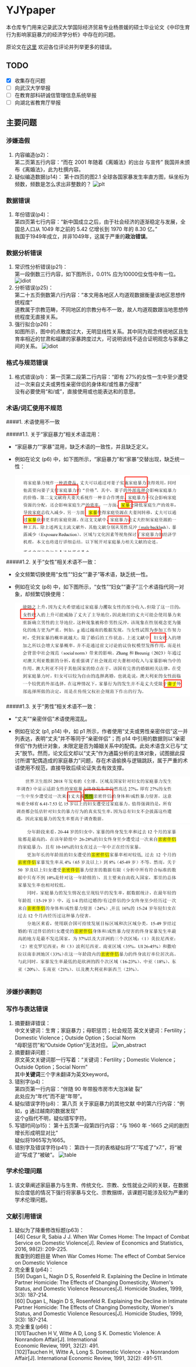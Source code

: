 # YJYpaper
本仓库专门用来记录武汉大学国际经济贸易专业杨景媛的硕士毕业论文《中印生育行为影响家庭暴力的经济学分析》中存在的问题。  

原论文在[这里](./paper/%E4%B8%AD%E5%8D%B0%E7%94%9F%E8%82%B2%E8%A1%8C%E4%B8%BA%E5%BD%B1%E5%93%8D%E5%AE%B6%E5%BA%AD%E6%9A%B4%E5%8A%9B%E7%9A%84%E7%BB%8F%E6%B5%8E%E5%AD%A6%E5%88%86%E6%9E%90.pdf) 欢迎各位评论并列举更多的错误。
## TODO
- [x] 收集存在问题
- [ ] 向武汉大学举报
- [ ] 在教育部科研诚信管理信息系统举报
- [ ] 向湖北省教育厅举报

## 主要问题
### 涉嫌造假
1. 内容编造(p2)：  
第二页第五行内容：“而在 2001 年随着《离婚法》的出台
与宣传”
我国并未颁布《离婚法》，此为杜撰内容。
2. 疑似编造数据(p14)：
第十四页的图2.1 全球各国家暴发生率直方图，纵坐标为频数，频数是怎么求出非整数的？
![plt](./pic/plt.jpeg)
### 数据错误
1. 年份错误(p4)：  
第四页第七行内容：“新中国成立之后，由于社会经济的逐渐稳定与发展，全国总人口从 1049 年之前的 5.42 亿增长到 1970 年的 8.30 亿。”  
我国于1949年成立，并非1049年，这属于严重的**政治错误**。
### 数据分析错误
1. 常识性分析错误(p21)：  
第一段倒数三行内容，如下图所示，0.01% 应为10000位女性中有一位。  
![idiot](./pic/img2.jpg)
2. 分析错误(p25)：   
第二十五页倒数第六行内容：“本文用各地区人均道观数据衡量该地区思想传统程度”  
道教属于宗教范畴，不同地区的宗教分布不一致，故人均道观数跟当地思想传统程度无直接关系。
3. 强行拟合(p26)：  
如图所示，图中的点散度过大，无明显线性关系。其中同为观念传统地区且生育率相近的甘肃和福建的家暴跨度过大，可说明该线不适合证明观念与家暴之间的关系。 
![idiot](./pic/img.jpeg) 

### 格式与规范错误
1. 格式错误(p1)：
第一页第二段第二行内容：“即有 27%的女性一生中至少遭受过一次来自丈夫或男性亲密伴侣的身体和/或性暴力侵害”  
没有必要使用“和/或”，直接使用或也能表达和的意思。

### 术语/词汇使用不规范

####1. 术语使用不一致

#####1.1. 关于“家庭暴力”相关术语混用：
- “家庭暴力”“家暴”混用，缺乏术语的一致性，并且缺乏定义。
- 例如在论文 (p6) 中，如下图所示，“家庭暴力”和“家暴”交替出现，缺乏统一性：

  ![p6](./pic/term_issues/jiatingbaoli_sample.png)

#####1.2. 关于“女性”相关术语不一致：
- 全文频繁切换使用“女性”“妇女”“妻子”等术语，缺乏统一性。
- 例如在论文 (p8) 中，如下图所示，“女性”“妇女”“妻子”三个术语指代同一对象，却频繁切换使用：

  ![p8](./pic/term_issues/nvxing_sample.png)

#####1.3. 关于“男性”相关术语不一致：
- “丈夫”“亲密伴侣”术语使用混乱。
- 例如在论文 (p1, p14) 中，如 p1 所示，作者使用“丈夫或男性亲密伴侣”这一并列表达，表明“丈夫”并不等同于“亲密伴侣”；而 p14 中引用的数据则以“亲密伴侣”作为统计对象，未限定是否为婚姻关系中的配偶。此处术语含义已与“丈夫”脱节。然而，论文后文却以“丈夫”作为通篇分析的主体对象，试图据此探讨所谓“配偶造成的家庭暴力”问题，存在术语偷换与逻辑跳跃，属于严重的术语使用不规范，直接导致后续论证失去有效支撑。

  ![p1](./pic/term_issues/nanxing_sample1.png)  
  ![p14](./pic/term_issues/nanxing_sample2.png)


### 涉嫌抄袭剽窃

### 写作与表达错误
1. 摘要翻译错误：  
中文关键词：生育；家庭暴力；母职惩罚；社会规范
英文关键词：Fertility；Domestic Violence；Outside Option；Social Norm  
“母职惩罚”和“Outside Option”无法对应。
![en_abstract](./pic/zhaiyao.jpeg)
2. 摘要翻译问题：  
原文英文关键词那一行写着：“关键词：Fertility；Domestic Violence；Outside Option；Social Norm”  
其中**关键词**三个字未翻译为英文keyword。  
3. 错别字(p4)：  
第四页第一行内容：“伴随 90 年带股市房市大泡沫破
裂”  
此处应为“年代”而不是“年带”。
4. 疑似错误字符(p8)：
第八页 关于家庭暴力的其他文献 中的第六行内容：“例如，g 通过越南的数据发现”  
这个g指代不明，疑似错写字符。
5. 写错时间(p15)：
第十五页第一段第四行内容：“与 1960 年 -1665 之间的剧烈增长形成明显对比”  
疑似将1965写为1665。
6. 错别字及错误字符(p41)：
第四十一页的表格疑似将“7.”写成了“x7.”，将“被迫”写成了“被破”。
![table](./pic/tab.jpeg)
### 学术伦理问题
1. 该文章阐述家庭暴力与生育、传统文化、宗教、女性就业之间的关联，在数据拟合度低的情况下强行将家暴与文化、宗教捆绑，该课题可能涉及较为严重的学术伦理问题。
### 文献引用错误
1. 疑似为了降重修改标题(p63)：  
[46] Cesur R, Sabia J J. When War Comes Home: The Impact of Combat Service on Domestic Violence[J]. Review of Economics and Statistics, 2016, 98(2): 209-225.  
我查到的题目是 When War Comes Home: The effect of Combat Service on Domestic Violence
2. 完全重复(p64)：  
[59] Dugan L, Nagin D S, Rosenfeld R. Explaining the Decline in Intimate Partner Homicide: The 
Effects of Changing Domesticity, Women's Status, and Domestic Violence Resources[J]. Homicide Studies, 1999, 3(3): 187-214.  
[60] Dugan L, Nagin D S, Rosenfeld R. Explaining the Decline in Intimate Partner Homicide: The 
Effects of Changing Domesticity, Women's Status, and Domestic Violence Resources[J]. 
Homicide Studies, 1999, 3(3): 187-214.
3. 完全重复(p66)：  
[101]Tauchen H V, Witte A D, Long S K. Domestic Violence: A Nonrandom Affair[J]. International   
Economic Review, 1991, 32(2): 491.  
[102]Tauchen H, Witte A, Long S. Domestic Violence - a Nonrandom Affair[J]. International 
Economic Review, 1991, 32(2): 491-511.
